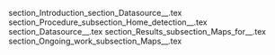 section_Introduction_section_Datasource__.tex
section_Procedure_subsection_Home_detection__.tex
section_Datasource__.tex
section_Results_subsection_Maps_for__.tex
section_Ongoing_work_subsection_Maps__.tex
